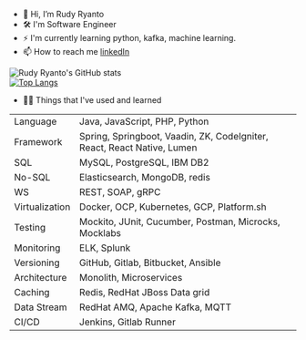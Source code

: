 - 👋 Hi, I’m Rudy Ryanto
- 🛠 I'm Software Engineer
- ⚡ I'm currently learning python, kafka, machine learning.
- 📫 How to reach me [linkedIn](https://www.linkedin.com/in/rudy-ryanto-387458128/)
<!---
MRdyRy/MRdyRy is a ✨ special ✨ repository because its `README.md` (this file) appears on your GitHub profile.
You can click the Preview link to take a look at your changes.
--->
![Rudy Ryanto's GitHub stats](https://github-readme-stats.vercel.app/api?username=MRdyRy&theme=default&show_icons=true) <br/>
[![Top Langs](https://github-readme-stats.vercel.app/api/top-langs/?username=MRdyRy&layout=compact)](https://github.com/MRdyRy/github-readme-stats)

- 🐱‍💻 Things that I've used and learned
<table>
<tr>
  <td>Language</td>
  <td>Java, JavaScript, PHP, Python</td>
</tr>
  <tr>
  <td>Framework</td>
  <td>Spring, Springboot, Vaadin, ZK, CodeIgniter, React, React Native, Lumen</td>
</tr>
 <tr>
  <td>SQL</td>
  <td>MySQL, PostgreSQL, IBM DB2</td>
</tr>
 <tr>
  <td>No-SQL</td>
  <td>Elasticsearch, MongoDB, redis</td>
</tr>
  <tr>
  <td>WS</td>
  <td>REST, SOAP, gRPC</td>
</tr>
  <tr>
  <td>Virtualization</td>
  <td>Docker, OCP, Kubernetes, GCP, Platform.sh</td>
</tr>
<tr>
  <td>Testing</td>
  <td>Mockito, JUnit, Cucumber, Postman, Microcks, Mocklabs</td>
</tr>  
  <tr>
  <td>Monitoring</td>
  <td>ELK, Splunk</td>
</tr>
  <tr>
  <td>Versioning</td>
  <td>GitHub, Gitlab, Bitbucket, Ansible</td>
</tr>
  <tr>
  <td>Architecture</td>
  <td>Monolith, Microservices</td>
</tr>
  <tr>
  <td>Caching</td>
  <td>Redis, RedHat JBoss Data grid</td>
</tr>
  <tr>
  <td>Data Stream</td>
  <td>RedHat AMQ, Apache Kafka, MQTT</td>
</tr>
   <tr>
  <td>CI/CD</td>
  <td>Jenkins, Gitlab Runner</td>
</tr>
</table>
